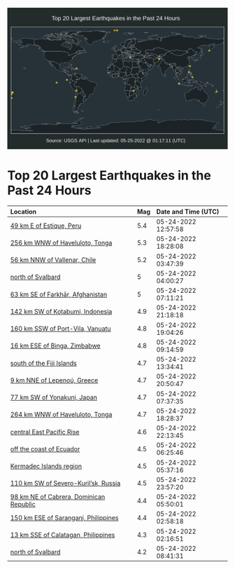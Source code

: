 ![Map](./map.png)

# Top 20 Largest Earthquakes in the Past 24 Hours

| Location | Mag | Date and Time (UTC) |
|:---|:---|:---|
| [49 km E of Estique, Peru](https://earthquake.usgs.gov/earthquakes/eventpage/us7000hc71) | 5.4 | 05-24-2022 12:57:58 |
| [256 km WNW of Haveluloto, Tonga](https://earthquake.usgs.gov/earthquakes/eventpage/us7000hc9e) | 5.3 | 05-24-2022 18:28:08 |
| [56 km NNW of Vallenar, Chile](https://earthquake.usgs.gov/earthquakes/eventpage/us7000hc3l) | 5.2 | 05-24-2022 03:47:39 |
| [north of Svalbard](https://earthquake.usgs.gov/earthquakes/eventpage/us7000hc4h) | 5 | 05-24-2022 04:00:27 |
| [63 km SE of Farkhār, Afghanistan](https://earthquake.usgs.gov/earthquakes/eventpage/us7000hc5n) | 5 | 05-24-2022 07:11:21 |
| [142 km SW of Kotabumi, Indonesia](https://earthquake.usgs.gov/earthquakes/eventpage/us7000hcal) | 4.9 | 05-24-2022 21:18:18 |
| [160 km SSW of Port-Vila, Vanuatu](https://earthquake.usgs.gov/earthquakes/eventpage/us7000hc9p) | 4.8 | 05-24-2022 19:04:26 |
| [16 km ESE of Binga, Zimbabwe](https://earthquake.usgs.gov/earthquakes/eventpage/us7000hc68) | 4.8 | 05-24-2022 09:14:59 |
| [south of the Fiji Islands](https://earthquake.usgs.gov/earthquakes/eventpage/us7000hc75) | 4.7 | 05-24-2022 13:34:41 |
| [9 km NNE of Lepenoú, Greece](https://earthquake.usgs.gov/earthquakes/eventpage/us7000hcab) | 4.7 | 05-24-2022 20:50:47 |
| [77 km SW of Yonakuni, Japan](https://earthquake.usgs.gov/earthquakes/eventpage/us7000hc5v) | 4.7 | 05-24-2022 07:37:35 |
| [264 km WNW of Haveluloto, Tonga](https://earthquake.usgs.gov/earthquakes/eventpage/us7000hc9g) | 4.7 | 05-24-2022 18:28:37 |
| [central East Pacific Rise](https://earthquake.usgs.gov/earthquakes/eventpage/us7000hcay) | 4.6 | 05-24-2022 22:13:45 |
| [off the coast of Ecuador](https://earthquake.usgs.gov/earthquakes/eventpage/us7000hc54) | 4.5 | 05-24-2022 06:25:46 |
| [Kermadec Islands region](https://earthquake.usgs.gov/earthquakes/eventpage/us7000hc50) | 4.5 | 05-24-2022 05:37:16 |
| [110 km SW of Severo-Kuril’sk, Russia](https://earthquake.usgs.gov/earthquakes/eventpage/us7000hcbk) | 4.5 | 05-24-2022 23:57:20 |
| [98 km NE of Cabrera, Dominican Republic](https://earthquake.usgs.gov/earthquakes/eventpage/us7000hc51) | 4.4 | 05-24-2022 05:50:01 |
| [150 km ESE of Sarangani, Philippines](https://earthquake.usgs.gov/earthquakes/eventpage/us7000hc3e) | 4.4 | 05-24-2022 02:58:18 |
| [13 km SSE of Calatagan, Philippines](https://earthquake.usgs.gov/earthquakes/eventpage/us7000hc33) | 4.3 | 05-24-2022 02:16:51 |
| [north of Svalbard](https://earthquake.usgs.gov/earthquakes/eventpage/us7000hc63) | 4.2 | 05-24-2022 08:41:31 |
